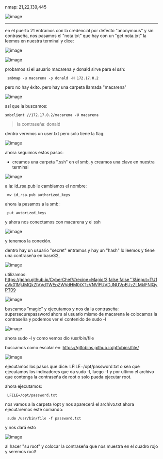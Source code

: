 nmap: 21,22,139,445

![image](https://github.com/user-attachments/assets/8a92508a-6613-4fc4-86bd-79b8cc649807)

---
en el puerto 21 entramos con la credencial por defecto "anonymous" y sin contraseña, nos pasamos el "nota.txt" que hay con un "get nota.txt"
la leemos en nuestra terminal y dice: 

![image](https://github.com/user-attachments/assets/85125c7a-8a6e-4eb0-a760-0e87c374e183)

![image](https://github.com/user-attachments/assets/86766d53-0e15-4cbe-b698-c6575e4a5d86)


probamos si el usuario macarena  y donald sirve para el ssh:

     smbmap -u macarena -p donald -H 172.17.0.2 


pero no hay éxito.
pero hay una carpeta llamada "macarena"

![image](https://github.com/user-attachments/assets/72438aba-5e40-4b1e-b096-2bcc53dbd58c)

así que la buscamos:

    smbclient //172.17.0.2/macarena -U macarena 

>la contraseña: donald

dentro veremos un user.txt pero solo tiene la flag

![image](https://github.com/user-attachments/assets/5c4077fb-161c-474a-9856-ec1b24f3e608)

ahora seguimos estos pasos:
* creamos una carpeta ".ssh" en el smb, y creamos una clave en nuestra terminal
  
![image](https://github.com/user-attachments/assets/6923efc8-5fe8-406a-b9f2-d3d2f9f0cc7c)

a la: id_rsa.pub le cambiamos el nombre: 

     mv id_rsa.pub authorized_keys

ahora la pasamos a la smb:

     put autorized_keys 

y ahora nos conectamos con macarena y el ssh

![image](https://github.com/user-attachments/assets/691187de-1ab0-4334-9399-8fa71eece227)

y tenemos la conexión. 

dentro hay un usuario "secret" entramos y hay un "hash" lo leemos y tiene una contraseña en base32, 

![image](https://github.com/user-attachments/assets/3a195503-6ef1-415a-9d72-8049fe72ef85)

utilizamos: https://gchq.github.io/CyberChef/#recipe=Magic(3,false,false,'')&input=TU1aVk01MjJMQkZIVVdTWEpZWVdHM0tXTzVNVlFUVDJNUVpEUzZLMklFNlQyPT09

![image](https://github.com/user-attachments/assets/ea7bc69f-d391-4946-a072-220a051b24f4)

buscamos "magic" y ejecutamos y nos da la contraseña: supersecurepassword
ahora al usuario mismo de macarena le colocamos la contraseña y podemos ver el contenido de sudo -l

![image](https://github.com/user-attachments/assets/7f584194-a6e8-497c-9f7e-86e7c783f585)

ahora sudo -l y como vemos dio /usr/bin/file

buscamos como escalar en: https://gtfobins.github.io/gtfobins/file/

![image](https://github.com/user-attachments/assets/024d8dd2-fa59-41de-a3a9-d6136095afc6)

ejecutamos los pasos que dice: LFILE=/opt/password.txt
o sea que ejecutamos los indicadores que da sudo -l, luego -f y por ultimo el archivo que contenga la contraseña de root o solo pueda ejecutar root.

ahora ejecutamos:

     LFILE=/opt/password.txt

nos vamos a la carpeta /opt y nos aparecerá el archivo.txt
ahora ejecutaremos este comando:

     sudo /usr/bin/file -f password.txt

y nos dará esto

![image](https://github.com/user-attachments/assets/2986a1ca-efd5-40ba-8f60-8fe72397b927)

al hacer "su root" y colocar la contraseña que nos muestra en el cuadro rojo y seremos root!
